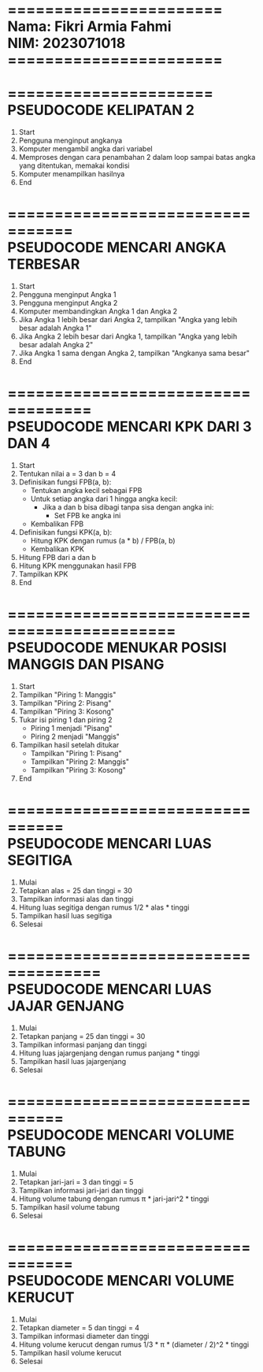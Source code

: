 =======================<br>
Nama: Fikri Armia Fahmi<br>
NIM: 2023071018<br>
=======================<br>
<br>
======================<br>
PSEUDOCODE KELIPATAN 2<br>
======================
1. Start
2. Pengguna menginput angkanya
3. Komputer mengambil angka dari variabel
4. Memproses dengan cara penambahan 2 dalam loop sampai batas angka yang ditentukan, memakai kondisi
5. Komputer menampilkan hasilnya
6. End

=================================<br>
PSEUDOCODE MENCARI ANGKA TERBESAR<br>
=================================
1. Start
2. Pengguna menginput Angka 1
3. Pengguna menginput Angka 2
4. Komputer membandingkan Angka 1 dan Angka 2
5. Jika Angka 1 lebih besar dari Angka 2, tampilkan "Angka yang lebih besar adalah Angka 1"
6. Jika Angka 2 lebih besar dari Angka 1, tampilkan "Angka yang lebih besar adalah Angka 2"
7. Jika Angka 1 sama dengan Angka 2, tampilkan "Angkanya sama besar"
8. End

===================================<br>
PSEUDOCODE MENCARI KPK DARI 3 DAN 4<br>
===================================
1. Start
2. Tentukan nilai a = 3 dan b = 4
3. Definisikan fungsi FPB(a, b):
   - Tentukan angka kecil sebagai FPB
   - Untuk setiap angka dari 1 hingga angka kecil:
     - Jika a dan b bisa dibagi tanpa sisa dengan angka ini:
       - Set FPB ke angka ini
   - Kembalikan FPB
4. Definisikan fungsi KPK(a, b):
   - Hitung KPK dengan rumus (a * b) / FPB(a, b)
   - Kembalikan KPK
5. Hitung FPB dari a dan b
6. Hitung KPK menggunakan hasil FPB
7. Tampilkan KPK
8. End

============================================<br>
PSEUDOCODE MENUKAR POSISI MANGGIS DAN PISANG<br>
============================================
1. Start
2. Tampilkan "Piring 1: Manggis"
3. Tampilkan "Piring 2: Pisang"
4. Tampilkan "Piring 3: Kosong"
5. Tukar isi piring 1 dan piring 2
   - Piring 1 menjadi "Pisang"
   - Piring 2 menjadi "Manggis"
6. Tampilkan hasil setelah ditukar
   - Tampilkan "Piring 1: Pisang"
   - Tampilkan "Piring 2: Manggis"
   - Tampilkan "Piring 3: Kosong"
7. End

================================<br>
PSEUDOCODE MENCARI LUAS SEGITIGA<br>
================================
1. Mulai
2. Tetapkan alas = 25 dan tinggi = 30
3. Tampilkan informasi alas dan tinggi
4. Hitung luas segitiga dengan rumus 1/2 * alas * tinggi
5. Tampilkan hasil luas segitiga
6. Selesai

====================================<br>
PSEUDOCODE MENCARI LUAS JAJAR GENJANG<br>
=====================================
1. Mulai
2. Tetapkan panjang = 25 dan tinggi = 30
3. Tampilkan informasi panjang dan tinggi
4. Hitung luas jajargenjang dengan rumus panjang * tinggi
5. Tampilkan hasil luas jajargenjang
6. Selesai

================================<br>
PSEUDOCODE MENCARI VOLUME TABUNG<br>
================================
1. Mulai
2. Tetapkan jari-jari = 3 dan tinggi = 5
3. Tampilkan informasi jari-jari dan tinggi
4. Hitung volume tabung dengan rumus π * jari-jari^2 * tinggi
5. Tampilkan hasil volume tabung
6. Selesai

=================================<br>
PSEUDOCODE MENCARI VOLUME KERUCUT<br>
=================================
1. Mulai
2. Tetapkan diameter = 5 dan tinggi = 4
3. Tampilkan informasi diameter dan tinggi
4. Hitung volume kerucut dengan rumus 1/3 * π * (diameter / 2)^2 * tinggi
5. Tampilkan hasil volume kerucut
6. Selesai
